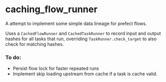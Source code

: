 # caching_flow_runner

A attempt to implement some simple data lineage for prefect flows. 

Uses a `CachedFlowRunner` and `CachedTaskRunner` to 
record input and output hashes for all tasks that run, overriding `TaskRunner.check_target` to also check for matching
hashes.

### To do:
- Persist flow lock for faster repeated runs
- Implement skip loading upstream from cache if a task is cache valid.
